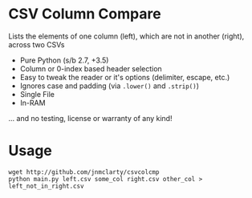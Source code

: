 # CSV Column Compare

Lists the elements of one column (left), which are not in another (right), across two CSVs

* Pure Python (s/b 2.7, +3.5)
* Column or 0-index based header selection
* Easy to tweak the reader or it's options (delimiter, escape, etc.)
* Ignores case and padding (via `.lower()` and `.strip()`)
* Single File
* In-RAM

... and no testing, license or warranty of any kind!

# Usage

```
wget http://github.com/jnmclarty/csvcolcmp
python main.py left.csv some_col right.csv other_col > left_not_in_right.csv
```